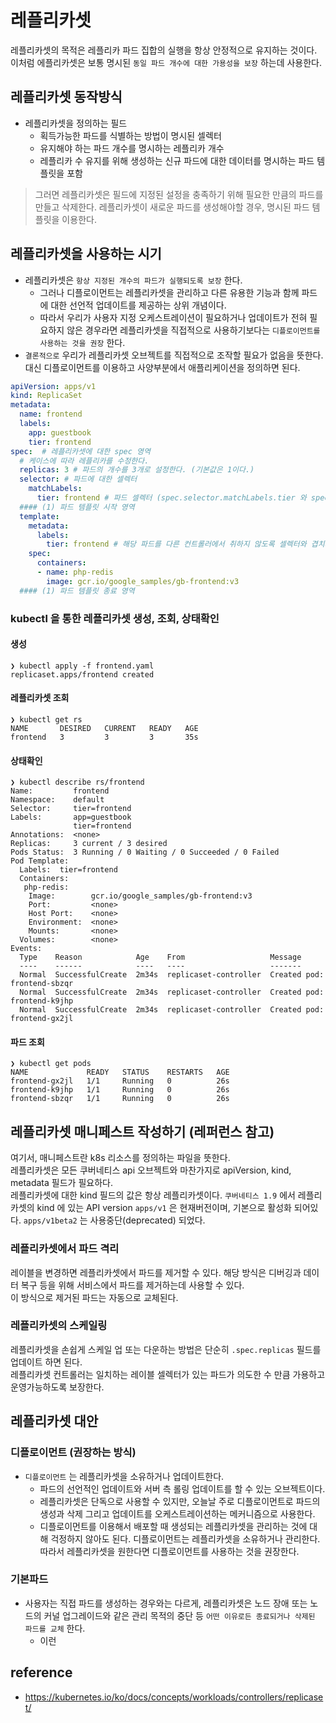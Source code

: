 # 레플리카셋
레플리카셋의 목적은 레플리카 파드 집합의 실행을 항상 안정적으로 유지하는 것이다.   
이처럼 에플리카셋은 보통 명시된 `동일 파드 개수에 대한 가용성을 보장` 하는데 사용한다.

## 레플리카셋 동작방식
* 레플리카셋을 정의하는 필드
  * 획득가능한 파드를 식별하는 방법이 명시된 셀렉터
  * 유지해야 하는 파드 개수를 명시하는 레플리카 개수
  * 레플리카 수 유지를 위해 생성하는 신규 파드에 대한 데이터를 명시하는 파드 템플릿을 포함

> 그러면 레플리카셋은 필드에 지정된 설정을 충족하기 위해 필요한 만큼의 파드를 만들고 삭제한다.
> 레플리카셋이 새로운 파드를 생성해야할 경우, 명시된 파드 템플릿을 이용한다.

## 레플리카셋을 사용하는 시기
* 레플리카셋은 `항상 지정된 개수의 파드가 실행되도록 보장` 한다.
  * 그러나 디플로이먼트는 레플리카셋을 관리하고 다른 유용한 기능과 함께 파드에 대한 선언적 업데이트를 제공하는 상위 개념이다.
  * 따라서 우리가 사용자 지정 오케스트레이션이 필요하거나 업데이트가 전혀 필요하지 않은 경우라면 레플리카셋을 직접적으로 사용하기보다는 `디플로이먼트를 사용하는 것을 권장` 한다.
* `결론적으로` 우리가 레플리카셋 오브젝트를 직접적으로 조작할 필요가 없음을 뜻한다. 대신 디플로이먼트를 이용하고 사양부분에서 애플리케이션을 정의하면 된다.

```yaml
apiVersion: apps/v1
kind: ReplicaSet
metadata:
  name: frontend
  labels:
    app: guestbook
    tier: frontend
spec:  # 레플리카셋에 대한 spec 영역
  # 케이스에 따라 레플리카를 수정한다.
  replicas: 3 # 파드의 개수를 3개로 설정한다. (기본값은 1이다.)
  selector: # 파드에 대한 셀렉터
    matchLabels:
      tier: frontend # 파드 셀렉터 (spec.selector.matchLabels.tier 와 spec.tepmlate.metadata.labels.tier 는 서로 일치하여야 한다.)
  #### (1) 파드 템플릿 시작 영역
  template:
    metadata:
      labels:
        tier: frontend # 해당 파드를 다른 컨트롤러에서 취하지 않도록 셀렉터와 겹치지 않아야 한다. 조심하기.
    spec:
      containers:
      - name: php-redis
        image: gcr.io/google_samples/gb-frontend:v3
  #### (1) 파드 템플릿 종료 영역
```

### kubectl 을 통한 레플리카셋 생성, 조회, 상태확인
#### 생성
```shell
❯ kubectl apply -f frontend.yaml
replicaset.apps/frontend created
```

#### 레플리카셋 조회
```shell
❯ kubectl get rs
NAME       DESIRED   CURRENT   READY   AGE
frontend   3         3         3       35s
```

#### 상태확인
```shell
❯ kubectl describe rs/frontend
Name:         frontend
Namespace:    default
Selector:     tier=frontend
Labels:       app=guestbook
              tier=frontend
Annotations:  <none>
Replicas:     3 current / 3 desired
Pods Status:  3 Running / 0 Waiting / 0 Succeeded / 0 Failed
Pod Template:
  Labels:  tier=frontend
  Containers:
   php-redis:
    Image:        gcr.io/google_samples/gb-frontend:v3
    Port:         <none>
    Host Port:    <none>
    Environment:  <none>
    Mounts:       <none>
  Volumes:        <none>
Events:
  Type    Reason            Age    From                   Message
  ----    ------            ----   ----                   -------
  Normal  SuccessfulCreate  2m34s  replicaset-controller  Created pod: frontend-sbzqr
  Normal  SuccessfulCreate  2m34s  replicaset-controller  Created pod: frontend-k9jhp
  Normal  SuccessfulCreate  2m34s  replicaset-controller  Created pod: frontend-gx2jl
```

#### 파드 조회
```shell
❯ kubectl get pods
NAME             READY   STATUS    RESTARTS   AGE
frontend-gx2jl   1/1     Running   0          26s
frontend-k9jhp   1/1     Running   0          26s
frontend-sbzqr   1/1     Running   0          26s  
```

## 레플리카셋 매니페스트 작성하기 (레퍼런스 참고)
여기서, 매니페스트란 k8s 리소스를 정의하는 파일을 뜻한다.   
레플리카셋은 모든 쿠버네티스 api 오브젝트와 마찬가지로 apiVersion, kind, metadata 필드가 필요하다.   
레플리카셋에 대한 kind 필드의 값은 항상 레플리카셋이다. `쿠버네티스 1.9` 에서 레플리카셋의 kind 에 있는 API version `apps/v1` 은 현재버전이며, 기본으로 활성화 되어있다.
`apps/v1beta2` 는 사용중단(deprecated) 되었다. 

### 레플리카셋에서 파드 격리
레이블을 변경하면 레플리카셋에서 파드를 제거할 수 있다. 해당 방식은 디버깅과 데이터 복구 등을 위해 서비스에서 파드를 제거하는데 사용할 수 있다.   
이 방식으로 제거된 파드는 자동으로 교체된다.

### 레플리카셋의 스케일링
레플리카셋을 손쉽게 스케일 업 또는 다운하는 방법은 단순히 `.spec.replicas` 필드를 업데이트 하면 된다.   
레플리카셋 컨트롤러는 일치하는 레이블 셀렉터가 있는 파드가 의도한 수 만큼 가용하고 운영가능하도록 보장한다.

## 레플리카셋 대안
### 디플로이먼트 (권장하는 방식)
* `디플로이먼트` 는 레플리카셋을 소유하거나 업데이트한다.   
  * 파드의 선언적인 업데이트와 서버 측 롤링 업데이트를 할 수 있는 오브젝트이다.
  * 레플리카셋은 단독으로 사용할 수 있지만, 오늘날 주로 디플로이먼트로 파드의 생성과 삭제 그리고 업데이트를 오케스트레이션하는 메커니즘으로 사용한다.
  * 디플로이먼트를 이용해서 배포할 때 생성되는 레플리카셋을 관리하는 것에 대해 걱정하지 않아도 된다. 디플로이먼트는 레플리카셋을 소유하거나 관리한다. 따라서 레플리카셋을 원한다면 디플로이먼트를 사용하는 것을 권장한다.

### 기본파드
* 사용자는 직접 파드를 생성하는 경우와는 다르게, 레플리카셋은 노드 장애 또는 노드의 커널 업그레이드와 같은 관리 목적의 중단 등 `어떤 이유로든 종료되거나 삭제된 파드를 교체` 한다.
  * 이런 


## reference
* https://kubernetes.io/ko/docs/concepts/workloads/controllers/replicaset/

